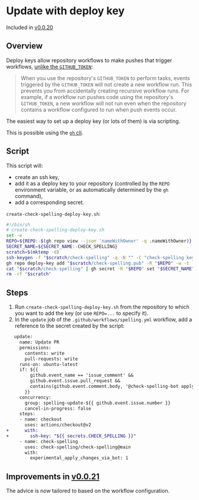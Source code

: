 # Update with deploy key

Included in [v0.0.20](https://github.com/check-spelling/check-spelling/releases/tag/v0.0.20)

## Overview

Deploy keys allow repository workflows to make pushes that trigger workflows, [unlike the `GITHUB_TOKEN`](https://docs.github.com/en/actions/security-guides/automatic-token-authentication#using-the-github_token-in-a-workflow):

> When you use the repository's `GITHUB_TOKEN` to perform tasks, events triggered by the `GITHUB_TOKEN` will not create a new workflow run. This prevents you from accidentally creating recursive workflow runs. For example, if a workflow run pushes code using the repository's `GITHUB_TOKEN`, a new workflow will not run even when the repository contains a workflow configured to run when push events occur.



The easiest way to set up a deploy key (or lots of them) is via scripting.

This is possible using the [`gh` cli](https://cli.github.com/).

## Script

This script will:
* create an ssh key,
* add it as a deploy key to your repository (controlled by the `REPO` environment variable, or as automatically determined by the `gh` command),
* add a corresponding secret.

`create-check-spelling-deploy-key.sh`:
```sh
#!/bin/sh
# create-check-spelling-deploy-key.sh
set -e
REPO=${REPO:-$(gh repo view --json 'nameWithOwner' -q .nameWithOwner)}
SECRET_NAME=${SECRET_NAME:-CHECK_SPELLING}
scratch=$(mktemp -d)
ssh-keygen -f "$scratch/check-spelling" -q -N "" -C "check-spelling key for $REPO"
gh repo deploy-key add "$scratch/check-spelling.pub" -R "$REPO" -w -t 'check-spelling-talk-to-bot'
cat "$scratch/check-spelling" | gh secret -R "$REPO" set "$SECRET_NAME"
rm -rf "$scratch"
```

## Steps
1. Run `create-check-spelling-deploy-key.sh` from the repository to which you want to add the key (or use `REPO=...` to specify it).
2. In the `update` job of the `.github/workflows/spelling.yml` workflow, add a reference to the secret created by the script:

```diff
   update:
     name: Update PR
     permissions:
       contents: write
       pull-requests: write
     runs-on: ubuntu-latest
     if: ${{
         github.event_name == 'issue_comment' &&
         github.event.issue.pull_request &&
         contains(github.event.comment.body, '@check-spelling-bot apply')
       }}
     concurrency:
       group: spelling-update-${{ github.event.issue.number }}
       cancel-in-progress: false
     steps:
     - name: checkout
       uses: actions/checkout@v2
+      with:
+        ssh-key: "${{ secrets.CHECK_SPELLING }}"
     - name: check-spelling
       uses: check-spelling/check-spelling@main
       with:
         experimental_apply_changes_via_bot: 1
```

## Improvements in [v0.0.21](https://github.com/check-spelling/check-spelling/releases/tag/v0.0.21)

The advice is now tailored to based on the workflow configuration.

